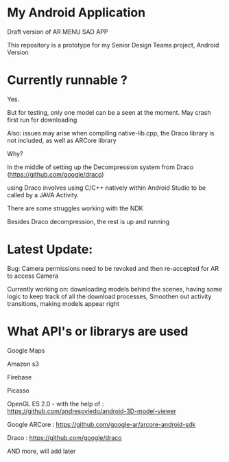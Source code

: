 # My Android Application
Draft version of AR MENU SAD APP

This repository is a prototype for my Senior Design Teams project, Android Version

# Currently runnable ?
Yes.

But for testing, only one model can be a seen at the moment. May crash first run for downloading

 Also: issues may arise when compiling native-lib.cpp, the Draco library is not included, as well as ARCore library

Why?

In the middle of setting up the Decompression system from Draco (https://github.com/google/draco) 

using Draco involves using C/C++ natively within Android Studio to be called by a JAVA Activity.

There are some struggles working with the NDK

Besides Draco decompression, the rest is up and running

# Latest Update:
Bug: Camera permissions need to be revoked and then re-accepted for AR to access Camera

Currently working on: downloading models behind the scenes, having some logic to
keep track of all the download processes, Smoothen out activity transitions,
making models appear right

# What API's or librarys are used 
Google Maps

Amazon s3

Firebase

Picasso

OpenGL ES 2.0 - with the help of : https://github.com/andresoviedo/android-3D-model-viewer

Google ARCore                    : https://github.com/google-ar/arcore-android-sdk

Draco                            : https://github.com/google/draco

AND more, will add later